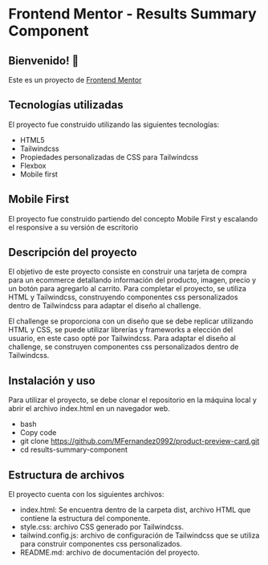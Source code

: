 # Frontend Mentor - Results Summary Component

## Bienvenido! 👋
Este es un proyecto de [Frontend Mentor](https://www.frontendmentor.io/challenges/product-preview-card-component-GO7UmttRfa) 

## Tecnologías utilizadas
El proyecto fue construido utilizando las siguientes tecnologías:

- HTML5
- Tailwindcss
- Propiedades personalizadas de CSS para Tailwindcss
- Flexbox
- Mobile first

## Mobile First
El proyecto fue construido partiendo del concepto Mobile First y escalando el responsive a su versión de escritorio

## Descripción del proyecto
El objetivo de este proyecto consiste en construir una tarjeta de compra para un ecommerce detallando información del producto, imagen, precio y un botón para agregarlo al carrito. Para completar el proyecto, se utiliza HTML y Tailwindcss, construyendo componentes css personalizados dentro de Tailwindcss para adaptar el diseño al challenge.

El challenge se proporciona con un diseño que se debe replicar utilizando HTML y CSS, se puede utilizar librerías y frameworks a elección del usuario, en este caso opté por Tailwindcss.
Para adaptar el diseño al challenge, se construyen componentes css personalizados dentro de Tailwindcss.

## Instalación y uso
Para utilizar el proyecto, se debe clonar el repositorio en la máquina local y abrir el archivo index.html en un navegador web.

- bash
- Copy code
- git clone https://github.com/MFernandez0992/product-preview-card.git
- cd results-summary-component

## Estructura de archivos
El proyecto cuenta con los siguientes archivos:

- index.html: Se encuentra dentro de la carpeta dist, archivo HTML que contiene la estructura del componente.
- style.css: archivo CSS generado por Tailwindcss.
- tailwind.config.js: archivo de configuración de Tailwindcss que se utiliza para construir componentes css personalizados.
- README.md: archivo de documentación del proyecto.